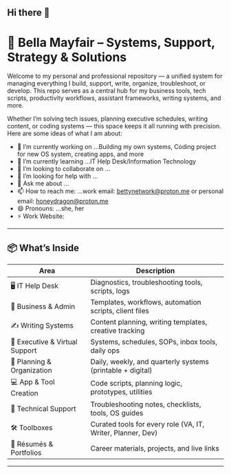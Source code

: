 ## Hi there 👋
# 🧰 Bella Mayfair – Systems, Support, Strategy & Solutions

Welcome to my personal and professional repository — a unified system for managing everything I build, support, write, organize, troubleshoot, or develop. This repo serves as a central hub for my business tools, tech scripts, productivity workflows, assistant frameworks, writing systems, and more.

Whether I’m solving tech issues, planning executive schedules, writing content, or coding systems — this space keeps it all running with precision.
Here are some ideas of what I am about:

- 🔭 I’m currently working on ...Building my own systems, Coding project for new OS system, creating apps, and more
- 🌱 I’m currently learning ...IT Help Desk/Information Technology
- 👯 I’m looking to collaborate on ...
- 🤔 I’m looking for help with ...
- 💬 Ask me about ...
- 📫 How to reach me: ...work email: bettynetwork@proton.me or personal email: honeydragon@proton.me
- 😄 Pronouns: ...she, her
- ⚡ Work Website: 
---

## 📦 What’s Inside

| Area                          | Description |
|-------------------------------|-------------|
| 🖥️ IT Help Desk               | Diagnostics, troubleshooting tools, scripts, logs |
| 💼 Business & Admin           | Templates, workflows, automation scripts, client files |
| ✍️ Writing Systems            | Content planning, writing templates, creative tracking |
| 🧠 Executive & Virtual Support | Systems, schedules, SOPs, inbox tools, daily ops |
| 📅 Planning & Organization     | Daily, weekly, and quarterly systems (printable + digital) |
| 💻 App & Tool Creation         | Code scripts, planning logic, prototypes, utilities |
| 🔧 Technical Support           | Troubleshooting notes, checklists, tools, OS guides |
| 🛠️ Toolboxes                  | Curated tools for every role (VA, IT, Writer, Planner, Dev) |
| 🧾 Résumés & Portfolios        | Career materials, projects, and live links |

---




<!--
**BelleDragon925/BelleDragon925** is a ✨ _special_ ✨ repository because its `README.md` (this file) appears on your GitHub profile.
Here are some ideas of what I am about:

- 🔭 I’m currently working on ...Building my own systems, Coding project for new OS system, creating apps, and more
- 🌱 I’m currently learning ...IT Help Desk/Information Technology
- 👯 I’m looking to collaborate on ...
- 🤔 I’m looking for help with ...
- 💬 Ask me about ...
- 📫 How to reach me: ...work email: bettynetwork@proton.me or personal email: honeydragon@proton.me
- 😄 Pronouns: ...she, her
- ⚡ Work Website: 
-->
